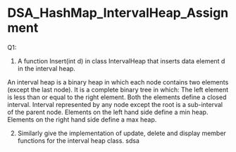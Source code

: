 # DSA_HashMap_IntervalHeap_Assignment

Q1:
1. A function Insert(int d) in class IntervalHeap that inserts data element d in the interval heap. 

  An interval heap is a binary heap in which each node contains two elements (except the last node). It is a complete binary tree in which:
The left element is less than or equal to the right element.
Both the elements define a closed interval.
Interval represented by any node except the root is a sub-interval of the parent node.
Elements on the left hand side define a min heap.
Elements on the right hand side define a max heap.

2. Similarly give the implementation of update, delete and display member functions for the interval heap class.
sdsa

